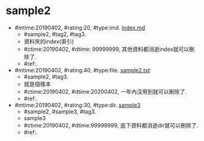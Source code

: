 # sample2 #
* \#mtime:20190402, \#rating:20, \#type:imd. [index.md](index.md)
  * \#sample2, \#tag2, \#tag3.
  * 資料夾的index(索引) 
  * \#ctime:20190402, \#dtime: 99999999, 其他資料都消逝index就可以刪除了.
  * \#ref:.
* \#mtime:20190402, \#rating:40, \#type:file. [sample2.txt](sample2.txt)
  * \#sample2, \#tag3.
  * 就是個樣本
  * \#ctime:20190402, \#dtime:20200402, 一年內沒用到就可以刪除了.
  * \#ref:.
* \#mtime:20190402, \#rating:30, \#type:dir. [sample3](sample3)
  * \#sample2, \#sample3, \#tag3.
  * sample3
  * \#ctime:20190402, \#dtime:99999999, 底下資料都消逝dir就可以刪除了.
  * \#ref:.